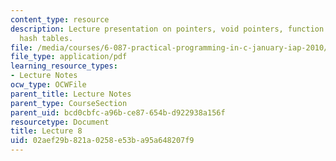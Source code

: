 ```yaml
---
content_type: resource
description: Lecture presentation on pointers, void pointers, function pointers, and
  hash tables.
file: /media/courses/6-087-practical-programming-in-c-january-iap-2010/02aef29b821a0258e53ba95a648207f9_MIT6_087IAP10_lec08.pdf
file_type: application/pdf
learning_resource_types:
- Lecture Notes
ocw_type: OCWFile
parent_title: Lecture Notes
parent_type: CourseSection
parent_uid: bcd0cbfc-a96b-ce87-654b-d922938a156f
resourcetype: Document
title: Lecture 8
uid: 02aef29b-821a-0258-e53b-a95a648207f9
---
```

